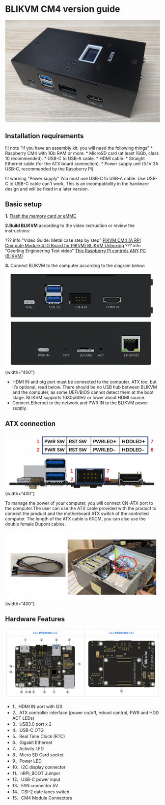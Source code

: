 # BLIKVM CM4 version guide 

![Image title](blikvm-cm4.png)

## **Installation requirements**
!!! note "If you have an assembly kit, you will need the following things"
    * Raspberry CM4 with 1Gb RAM or more.
    * MicroSD card (at least 16Gb, class 10 recommended).
    * USB-C to USB-A cable.
    * HDMI cable.
    * Straight Ethernet cable (for the ATX board connection).
    * Power supply unit (5.1V 3A USB-C, recommended by the Raspberry Pi).

!!! warning "Power supply"
    You must use USB-C to USB-A cable. Use USB-C to USB-C cable can't work, This is an incompatibility in the hardware design and will be 
    fixed in a later version.

## **Basic setup**
**1.** [Flash the memory card or eMMC ](./flashing_os.md) 

**2.Build BLIKVM** according to the video instruction or review the instructions:

??? info "Video Guide: Metal case step by step"
    [PIKVM CM4 (A RPI Compute Module 4 IO Board for PiKVM) BLIKVM Unboxing](https://www.youtube.com/watch?v=aehOawHklGE)
??? info "Geerling Engineering Test video"
    [This Raspberry Pi controls ANY PC (BliKVM)](https://www.youtube.com/watch?v=3OPd7svT3bE)

**3.** Connect BLIKVM to the computer according to the diagram below:
![Image title](image/blikcm-cm4-interface.png){width="400"}

* HDMI IN and otg port must be connected to the computer. ATX too, but it’s optional, read below. 
There should be no USB hub between BLIKVM and the computer, as some UEFI/BIOS cannot detect them at the boot stage. 
BLIKVM supports 1080p60Hz or lower about HDMI source.
* Connect Ethernet to the network and PWR IN to the BLIKVM power supply.

## **ATX connection**
![Image title](image/BLKVM-CM4/ATX-interface.png){width="400"}

To manage the power of your computer, you will connect CN-ATX port to the computer.The user can use the ATX cable 
provided with the product to connect the product and the motherboard ATX switch of the controlled computer. 
The length of the ATX cable is 60CM, you can also use the double female Dupont cables.

![Image title](image/BLKVM-CM4/atx-cable-computer.png){width="400"}

## **Hardware Features**
![Image title](image/BLKVM-CM4/blikvm-cm4-hardware-features.png)

* 1、HDMI IN port with I2S
* 2、ATX controller interface (power on/off, reboot control, PWR and HDD ACT LEDs)
* 3、USB3.0 port x 2
* 4、USB-C OTG
* 5、Real Time Clock (RTC)
* 6、Gigabit Ethernet
* 7、Activity LED
* 8、Micro SD Card socket
* 9、Power LED
* 10、I2C display connector
* 11、nRPI_BOOT Jumper
* 12、USB-C power input
* 13、FAN connector 5V
* 14、CSI-2 date lanes switch
* 15、CM4 Module Connectors